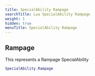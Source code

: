 ```yaml
---
title: SpecialAbility Rampage
searchTitle: Lua SpecialAbility Rampage
weight: 1
hidden: true
menuTitle: SpecialAbility Rampage
---
```

## Rampage

This represents a Rampage SpecialAbility
```lua
SpecialAbility.Rampage
```